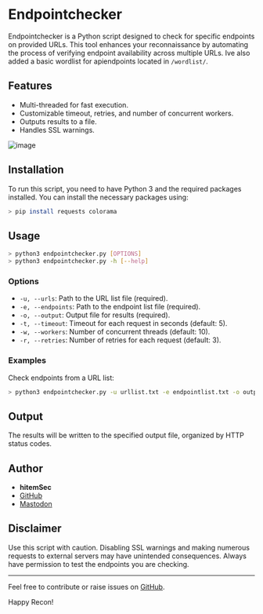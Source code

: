 # Endpointchecker
Endpointchecker is a Python script designed to check for specific endpoints on provided URLs. This tool enhances your reconnaissance by automating the process of verifying endpoint availability across multiple URLs.
Ive also added a basic wordlist for apiendpoints located in ```/wordlist/```.

## Features
- Multi-threaded for fast execution.
- Customizable timeout, retries, and number of concurrent workers.
- Outputs results to a file.
- Handles SSL warnings.
  
![image](https://github.com/hitem/endpointchecker/assets/8977898/5a310f15-9f6e-4e0c-a6dd-b400d5d660f4)

## Installation
To run this script, you need to have Python 3 and the required packages installed. You can install the necessary packages using:
```bash
> pip install requests colorama
```

## Usage
```bash
> python3 endpointchecker.py [OPTIONS]
> python3 endpointchecker.py -h [--help]
```
### Options
- `-u, --urls`: Path to the URL list file (required).
- `-e, --endpoints`: Path to the endpoint list file (required).
- `-o, --output`: Output file for results (required).
- `-t, --timeout`: Timeout for each request in seconds (default: 5).
- `-w, --workers`: Number of concurrent threads (default: 10).
- `-r, --retries`: Number of retries for each request (default: 3).

### Examples

Check endpoints from a URL list:
```bash
> python3 endpointchecker.py -u urllist.txt -e endpointlist.txt -o output.txt -t 5 -w 10 -r 3
```

## Output
The results will be written to the specified output file, organized by HTTP status codes.

## Author
- **hitemSec**
- [GitHub](https://github.com/hitem)
- [Mastodon](https://infosec.exchange/@hitem)

## Disclaimer
Use this script with caution. Disabling SSL warnings and making numerous requests to external servers may have unintended consequences. Always have permission to test the endpoints you are checking.

---

Feel free to contribute or raise issues on [GitHub](https://github.com/hitem/endpointchecker).

Happy Recon!
